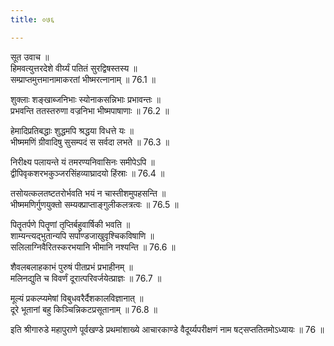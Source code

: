 ```yaml
---
title: ०७६

---
```

सूत उवाच ॥  
हिमवत्युत्तरदेशे वीर्य्यं पतितं सुरद्विषस्तस्य ॥  
सम्प्राप्तमुत्तमानामाकरतां भीष्मरत्नानाम् ॥ 76.1 ॥  
  
शुक्लाः शङ्खाब्जनिभाः स्योनाकसन्निभाः प्रभावन्तः ॥  
प्रभवन्ति ततस्तरुणा वज्रनिभा भीष्मपाषाणाः ॥ 76.2 ॥  
  
हेमादिप्रतिबद्धाः शुद्धमपि श्रद्धया विधत्ते यः ॥  
भीष्ममणिं ग्रीवादिषु सुसम्पदं स सर्वदा लभते ॥ 76.3 ॥  
  
निरीक्ष्य पलायन्ते यं तमरण्यनिवासिनः समीपेऽपि ॥  
द्वीपिवृकशरभकुञ्जरसिंहव्याघ्रादयो हिंस्राः ॥ 76.4 ॥  
  
तसोयत्कलतष्टतरोर्भवति भयं न चास्तीशमुपहसन्ति ॥  
भीष्ममणिर्गुणयुक्तो सम्यक्प्राप्ताङ्गुलीकलत्रत्वः ॥ 76.5 ॥  
  
पितॄतर्पणे पितॄणां तृप्तिर्बहुवार्षिकी भवति ॥  
शाम्यन्त्यद्भुतान्यपि सर्पाण्डजाखुवृश्चिकविषाणि ॥  
सलिलाग्निवैरितस्करभयानि भीमानि नश्यन्ति ॥ 76.6 ॥  
  
शैवलबलाहकाभं पुरुषं पीतप्रभं प्रभाहीनम् ॥  
मलिनद्युति च विवर्णं दूरात्परिवर्जयेत्प्राज्ञः ॥ 76.7 ॥  
  
मूल्यं प्रकल्प्यमेषां विबुधवरैर्दैशकालविज्ञानात् ॥  
दूरे भूतानां बहु किञ्चिन्निकटप्रसूतानाम् ॥ 76.8 ॥  
  
इति श्रीगारुडे महापुराणे पूर्वखण्डे प्रथमांशाख्ये आचारकाण्डे वैदूर्य्यपरीक्षणं नाम षट्सप्ततितमोऽध्यायः ॥ 76 ॥